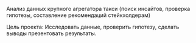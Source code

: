 Анализ данных крупного агрегатора такси (поиск инсайтов, проверка гипотезы, составление рекомендаций стейкхолдерам)

Цель  проекта: Исследовать данные, проверить гипотезу, сделать выводы презентовать результаты.
